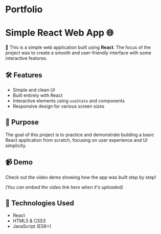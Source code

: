 # Portfolio
# Simple React Web App 🌐

🚀 This is a simple web application built using **React**. The focus of the project was to create a smooth and user-friendly interface with some interactive features.

## 🛠️ Features

- Simple and clean UI
- Built entirely with React
- Interactive elements using `useState` and components
- Responsive design for various screen sizes

## 🎯 Purpose

The goal of this project is to practice and demonstrate building a basic React application from scratch, focusing on user experience and UI simplicity.

## 📹 Demo

Check out the video demo showing how the app was built step by step!

_(You can embed the video link here when it's uploaded)_

## 🧰 Technologies Used

- React
- HTML5 & CSS3
- JavaScript (ES6+)
